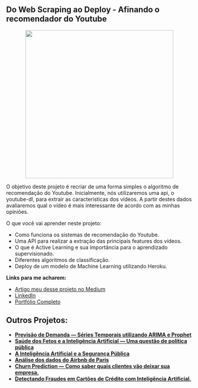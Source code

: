 ##  Do Web Scraping ao Deploy - Afinando o recomendador do Youtube
<p align="center">
  <img src="https://image.freepik.com/fotos-gratis/pilha-de-logotipos-de-botao-de-reproducao-3d_1379-880.jpg"height=400px >
</p>

<p>
O objetivo deste projeto é recriar de uma forma simples o algoritmo de recomendação do Youtube. Inicialmente, nós utilizaremos uma api, o youtube-dl, para extrair as características dos vídeos. A partir destes dados avaliaremos qual o vídeo é mais interessante de acordo com as minhas opiniões.
</p>

O que você vai aprender neste projeto:
* Como funciona os sistemas de recomendação do Youtube.
* Uma API para realizar a extração das principais features dos vídeos.
* O que é Active Learning e sua importância para o aprendizado supervisionado.
* Diferentes algoritmos de classificação.
* Deploy de um modelo de Machine Learning utilizando Heroku.

<p>
  
**Links para me acharem:**
* [Artigo meu desse projeto no Medium]()
* [LinkedIn](https://www.linkedin.com/in/thalesdefreitasferraz/)
* [Portfólio Completo](https://github.com/FerrazThales)


</p>
<p>
  
## Outros Projetos:
  
* **[Previsão de Demanda — Séries Temporais utilizando ARIMA e Prophet](https://github.com/FerrazThales/demand_forecasting_prophet)**
* **[Saúde dos Fetos e a Inteligência Artificial — Uma questão de política pública](https://github.com/FerrazThales/Fetal_Health_Classification)**
* **[A Inteligência Artificial e a Segurança Pública](https://github.com/FerrazThales/Yolo_computer_vision)**
* **[Análise dos dados do Airbnb de Paris](https://thalesferraz.medium.com/an%C3%A1lise-dos-dados-do-airbnb-de-paris-337238b3e4c3)**
* **[Churn Prediction — Como saber quais clientes vão deixar sua empresa.](https://thalesferraz.medium.com/churn-prediction-como-saber-quais-clientes-v%C3%A3o-deixar-sua-empresa-a02f65c68167?p=a02f65c68167)**
* **[Detectando Fraudes em Cartões de Crédito com Inteligência Artificial.](https://github.com/FerrazThales/Deteccao_de_fraudes_em_cartoes_de_credito)**

</p>
